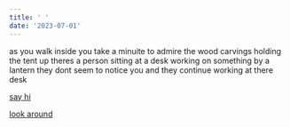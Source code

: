 ```yaml
---
title: ' '
date: '2023-07-01'
---
```


as you walk inside you take a minuite to admire the wood carvings holding the tent up theres a person sitting at a desk working on something by a lantern they dont seem to notice you and they continue working at there desk

[say hi](isacd.md)

[look around](isacd1.md)